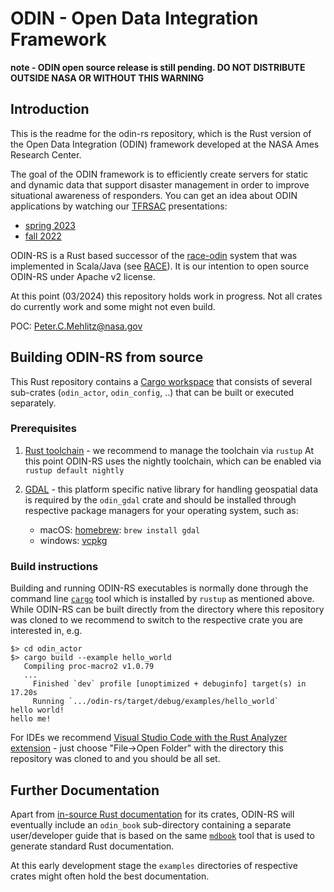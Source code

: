 # ODIN - Open Data Integration Framework

**note - ODIN open source release is still pending. DO NOT DISTRIBUTE OUTSIDE NASA OR WITHOUT THIS WARNING**

## Introduction

This is the readme for the odin-rs repository, which is the Rust version of the Open Data Integration (ODIN) framework developed at the NASA Ames Research Center.

The goal of the ODIN framework is to efficiently create servers for static and dynamic data that support disaster management in order to improve situational awareness of responders. You can get an idea about ODIN applications by watching our [TFRSAC](https://fsapps.nwcg.gov/nirops/pages/tfrsac) presentations:

  * [spring 2023](https://www.youtube.com/watch?v=b9DfMBYCe-s&t=4950s)
  * [fall 2022](https://www.youtube.com/watch?v=gCBXOaybDLA)

ODIN-RS is a Rust based successor of the [race-odin](https://nasarace.github.io/race-odin/) system that was implemented in Scala/Java (see [RACE](https://nasarace.github.io/race/)). It is our intention to open source ODIN-RS under Apache v2 license.

At this point (03/2024) this repository holds work in progress. Not all crates do currently work and some might not even build.

POC: [Peter.C.Mehlitz\@nasa.gov](mailto:Peter.C.Mehlitz@nasa.gov) 

## Building ODIN-RS from source

This Rust repository contains a [Cargo workspace](https://doc.rust-lang.org/cargo/reference/workspaces.html) that consists of several sub-crates (`odin_actor`, `odin_config`, ..) that can be built or executed separately.

### Prerequisites

  1. [Rust toolchain](https://www.rust-lang.org/tools/install) - we recommend to manage the toolchain via `rustup`
     At this point ODIN-RS uses the nightly toolchain, which can be enabled via `rustup default nightly`

  2. [GDAL](https://gdal.org/) - this platform specific native library for handling geospatial data is required by the `odin_gdal` crate
     and should be installed through respective package managers for your operating system, such as:

     * macOS: [homebrew](https://brew.sh/): `brew install gdal`
     * windows: [vcpkg](https://learn.microsoft.com/en-us/vcpkg/get_started/overview)

### Build instructions

Building and running ODIN-RS executables is normally done through the command line [`cargo`](https://doc.rust-lang.org/cargo/index.html) tool which is installed by `rustup` as mentioned above. While ODIN-RS can be built directly from the directory where this repository was cloned to we recommend to switch to the respective crate you are interested in, e.g.

```shell
$> cd odin_actor
$> cargo build --example hello_world
   Compiling proc-macro2 v1.0.79
   ...
     Finished `dev` profile [unoptimized + debuginfo] target(s) in 17.20s
     Running `.../odin-rs/target/debug/examples/hello_world`
hello world!
hello me!
```

For IDEs we recommend [Visual Studio Code with the Rust Analyzer extension](https://code.visualstudio.com/docs/languages/rust) - just choose "File->Open Folder" with the directory this repository was cloned to and you should be all set.

## Further Documentation

Apart from [in-source Rust documentation](https://doc.rust-lang.org/rustdoc/how-to-write-documentation.html) for its crates, ODIN-RS will eventually include an `odin_book` sub-directory containing a separate user/developer guide that is based on the same [`mdbook`](https://rust-lang.github.io/mdBook/) tool that is used to generate standard Rust documentation.

At this early development stage the `examples` directories of respective crates might often hold the best documentation.